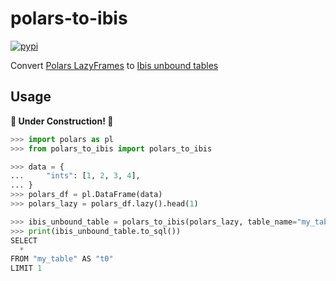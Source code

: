 # polars-to-ibis

[![pypi](https://img.shields.io/pypi/v/polars_to_ibis)](https://pypi.org/project/polars_to_ibis/)

Convert [Polars LazyFrames](https://docs.pola.rs/api/python/stable/reference/lazyframe/index.html)
to [Ibis unbound tables](https://ibis-project.org/how-to/extending/unbound_expression#unbound-tables)

## Usage

**🚧 Under Construction! 🚧**

```python
>>> import polars as pl
>>> from polars_to_ibis import polars_to_ibis

>>> data = {
...     "ints": [1, 2, 3, 4],
... }
>>> polars_df = pl.DataFrame(data)
>>> polars_lazy = polars_df.lazy().head(1)

>>> ibis_unbound_table = polars_to_ibis(polars_lazy, table_name="my_table")
>>> print(ibis_unbound_table.to_sql())
SELECT
  *
FROM "my_table" AS "t0"
LIMIT 1

```
